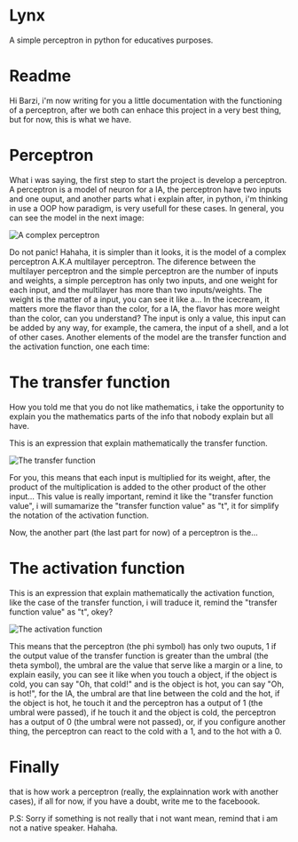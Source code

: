 # Lynx
A simple perceptron in python for educatives purposes.

# Readme
Hi Barzi, i'm now writing for you a little documentation with the functioning of a perceptron, after we both can enhace this project in a very best thing, but for now, this is what we have.

# Perceptron
What i was saying, the first step to start the project is develop a perceptron.
A perceptron is a model of neuron for a IA, the perceptron have two inputs and one ouput, and another parts what i explain after, in python, i'm thinking in use a OOP how paradigm, is very usefull for these cases.
In general, you can see the model in the next image:

![A complex perceptron](https://upload.wikimedia.org/wikipedia/commons/6/60/ArtificialNeuronModel_english.png)

Do not panic! Hahaha, it is simpler than it looks, it is the model of a complex perceptron A.K.A multilayer perceptron. The diference between the multilayer perceptron and the simple perceptron are the number of inputs and weights, a simple perceptron has only two inputs, and one weight for each input, and the multilayer has more than two inputs/weights.
The weight is the matter of a input, you can see it like a... In the icecream, it matters more the flavor than the color, for a IA, the flavor has more weight than the color, can you understand? The input is only a value, this input can be added by any way, for example, the camera, the input of a shell, and a lot of other cases.
Another elements of the model are the transfer function and the activation function, one each time:

# The transfer function
How you told me that you do not like mathematics, i take the opportunity to explain you the mathematics parts of the info that nobody explain but all have.

This is an expression that explain mathematically the transfer function.

![The transfer function](https://i.imgur.com/SvLtchK.gif)

For you, this means that each input is multiplied for its weight, after, the product of the multiplication is added to the other product of the other input... This value is really important, remind it like the "transfer function value", i will sumamarize the "transfer function value" as "t", it for simplify the notation of the activation function.

Now, the another part (the last part for now) of a perceptron is the...

# The activation function
This is an expression that explain mathematically the activation function, like the case of the transfer function, i will traduce it, remind the "transfer function value" as "t", okey?

![The activation function](https://imgur.com/3pNWyy5.gif)

This means that the perceptron (the phi symbol) has only two ouputs, 1 if the output value of the transfer function is greater than the umbral (the theta symbol), the umbral are the value that serve like a margin or a line, to explain easily, you can see it like when you touch a object, if the object is cold, you can say "Oh, that cold!" and is the object is hot, you can say "Oh, is hot!", for the IA, the umbral are that line between the cold and the hot, if the object is hot, he touch it and the perceptron has a output of 1 (the umbral were passed), if he touch it and the object is cold, the perceptron has a output of 0 (the umbral were not passed), or, if you configure another thing, the perceptron can react to the cold with a 1, and to the hot with a 0.

# Finally
that is how work a perceptron (really, the explainnation work with another cases), if all for now, if you have a doubt, write me to the faceboook.

P.S: Sorry if something is not really that i not want mean, remind that i am not a native speaker. Hahaha.
